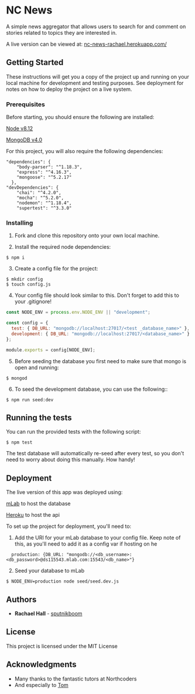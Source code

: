 # NC News

A simple news aggregator that allows users to search for and comment on stories related to topics they are interested in.

A live version can be viewed at: [nc-news-rachael.herokuapp.com/](nc-news-rachael.herokuapp.com/)

## Getting Started

These instructions will get you a copy of the project up and running on your local machine for development and testing purposes. See deployment for notes on how to deploy the project on a live system.

### Prerequisites

Before starting, you should ensure the following are installed:

[Node v8.12](https://nodejs.org)

[MongoDB v4.0](https://www.mongodb.com)

For this project, you will also require the following dependencies:

```
"dependencies": {
    "body-parser": "^1.18.3",
    "express": "^4.16.3",
    "mongoose": "^5.2.17"
  },
"devDependencies": {
    "chai": "^4.2.0",
    "mocha": "^5.2.0",
    "nodemon": "^1.18.4",
    "supertest": "^3.3.0"
```

### Installing

1. Fork and clone this repository onto your own local machine.

2. Install the required node dependencies:

```
$ npm i
```

3. Create a config file for the project:

```
$ mkdir config
$ touch config.js
```

4. Your config file should look similar to this. Don't forget to add this to your .gitignore!

```js
const NODE_ENV = process.env.NODE_ENV || "development";

const config = {
  test: { DB_URL: "mongodb://localhost:27017/<test _database_name>" },
  development: { DB_URL: "mongodb://localhost:27017/<database_name>" }
};

module.exports = config[NODE_ENV];
```

5. Before seeding the database you first need to make sure that mongo is open and running:
```
$ mongod
```

6. To seed the development database, you can use the following::
```
$ npm run seed:dev
```

## Running the tests

You can run the provided tests with the following script:

```
$ npm test
```

The test database will automatically re-seed after every test, so you don't need to worry about doing this manually. How handy!


## Deployment

The live version of this app was deployed using:

[mLab](https://mlab.com)
to host the database

[Heroku](https://heroku.com)
to host the api

To set up the project for deployment, you'll need to:

1. Add the URI for your mLab database to your config file. Keep note of this, as you'll need to add it as a config var if hosting on he

```
  production: {DB_URL: "mongodb://<db_username>:<db_password>@ds115543.mlab.com:15543/<db_name>"}
```

2. Seed your database to mLab

```
$ NODE_ENV=production node seed/seed.dev.js
```

## Authors

- **Rachael Hall** - [sputnikboom](https://github.com/sputnikboom)

## License

This project is licensed under the MIT License

## Acknowledgments

- Many thanks to the fantastic tutors at Northcoders
- And especially to [Tom](https://github.com/tomosim)

